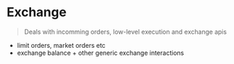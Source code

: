 # Exchange

> Deals with incomming orders, low-level execution and exchange apis

* limit orders, market orders etc
* exchange balance + other generic exchange interactions
